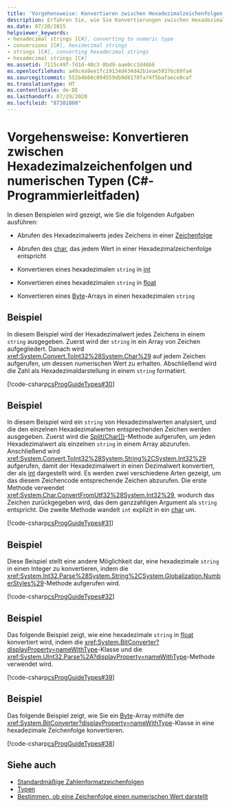 ```yaml
---
title: 'Vorgehensweise: Konvertieren zwischen Hexadezimalzeichenfolgen und numerischen Typen (C#-Programmierleitfaden)'
description: Erfahren Sie, wie Sie Konvertierungen zwischen Hexadezimalzeichenfolgen und numerischen Typen durchführen. Hier finden Sie Codebeispiele und zusätzliche verfügbare Ressourcen.
ms.date: 07/20/2015
helpviewer_keywords:
- hexadecimal strings [C#], converting to numeric type
- conversions [C#], hexidecimal strings
- strings [C#], converting hexadecimal strings
- hexadecimal strings [C#]
ms.assetid: 7115c49f-7d1d-40c3-8bd9-aae0cc1d46b6
ms.openlocfilehash: a49c4a9ee1fc19134d434d42b1eae59376c89fa4
ms.sourcegitcommit: 552b4b60c094559db9d8178fa74f5bafaece0caf
ms.translationtype: HT
ms.contentlocale: de-DE
ms.lasthandoff: 07/29/2020
ms.locfileid: "87381800"
---
```

# <a name="how-to-convert-between-hexadecimal-strings-and-numeric-types-c-programming-guide"></a>Vorgehensweise: Konvertieren zwischen Hexadezimalzeichenfolgen und numerischen Typen (C#-Programmierleitfaden)
In diesen Beispielen wird gezeigt, wie Sie die folgenden Aufgaben ausführen:  
  
- Abrufen des Hexadezimalwerts jedes Zeichens in einer [Zeichenfolge](../../language-reference/builtin-types/reference-types.md)  
  
- Abrufen des [char](../../language-reference/builtin-types/char.md), das jedem Wert in einer Hexadezimalzeichenfolge entspricht  
  
- Konvertieren eines hexadezimalen `string` in [int](../../language-reference/builtin-types/integral-numeric-types.md)  
  
- Konvertieren eines hexadezimalen `string` in [float](../../language-reference/builtin-types/floating-point-numeric-types.md)  
  
- Konvertieren eines [Byte](../../language-reference/builtin-types/integral-numeric-types.md)-Arrays in einen hexadezimalen `string`  
  
## <a name="example"></a>Beispiel  
 In diesem Beispiel wird der Hexadezimalwert jedes Zeichens in einem `string` ausgegeben. Zuerst wird der `string` in ein Array von Zeichen aufgegliedert. Danach wird <xref:System.Convert.ToInt32%28System.Char%29> auf jedem Zeichen aufgerufen, um dessen numerischen Wert zu erhalten. Abschließend wird die Zahl als Hexadezimaldarstellung in einem `string` formatiert.  
  
 [!code-csharp[csProgGuideTypes#30](~/samples/snippets/csharp/VS_Snippets_VBCSharp/CsProgGuideTypes/CS/Class1.cs#30)]  
  
## <a name="example"></a>Beispiel  
 In diesem Beispiel wird ein `string` von Hexadezimalwerten analysiert, und die den einzelnen Hexadezimalwerten entsprechenden Zeichen werden ausgegeben. Zuerst wird die [Split(Char\[\])](xref:System.String.Split(System.Char[]))-Methode aufgerufen, um jeden Hexadezimalwert als einzelnen `string` in einem Array abzurufen. Anschließend wird <xref:System.Convert.ToInt32%28System.String%2CSystem.Int32%29> aufgerufen, damit der Hexadezimalwert in einen Dezimalwert konvertiert, der als [int](../../language-reference/builtin-types/integral-numeric-types.md) dargestellt wird. Es werden zwei verschiedene Arten gezeigt, um das diesem Zeichencode entsprechende Zeichen abzurufen. Die erste Methode verwendet <xref:System.Char.ConvertFromUtf32%28System.Int32%29>, wodurch das Zeichen zurückgegeben wird, das dem ganzzahligen Argument als `string` entspricht. Die zweite Methode wandelt `int` explizit in ein [char](../../language-reference/builtin-types/char.md) um.  
  
 [!code-csharp[csProgGuideTypes#31](~/samples/snippets/csharp/VS_Snippets_VBCSharp/CsProgGuideTypes/CS/Class1.cs#31)]  
  
## <a name="example"></a>Beispiel  
 Diese Beispiel stellt eine andere Möglichkeit dar, eine hexadezimale `string` in einen Integer zu konvertieren, indem die <xref:System.Int32.Parse%28System.String%2CSystem.Globalization.NumberStyles%29>-Methode aufgerufen wird.  
  
 [!code-csharp[csProgGuideTypes#32](~/samples/snippets/csharp/VS_Snippets_VBCSharp/CsProgGuideTypes/CS/Class1.cs#32)]  
  
## <a name="example"></a>Beispiel  
 Das folgende Beispiel zeigt, wie eine hexadezimale `string` in [float](../../language-reference/builtin-types/floating-point-numeric-types.md) konvertiert wird, indem die <xref:System.BitConverter?displayProperty=nameWithType>-Klasse und die <xref:System.UInt32.Parse%2A?displayProperty=nameWithType>-Methode verwendet wird.  
  
 [!code-csharp[csProgGuideTypes#39](~/samples/snippets/csharp/VS_Snippets_VBCSharp/CsProgGuideTypes/CS/Class1.cs#39)]  
  
## <a name="example"></a>Beispiel  
 Das folgende Beispiel zeigt, wie Sie ein [Byte](../../language-reference/builtin-types/integral-numeric-types.md)-Array mithilfe der <xref:System.BitConverter?displayProperty=nameWithType>-Klasse in eine hexadezimale Zeichenfolge konvertieren.  
  
 [!code-csharp[csProgGuideTypes#38](~/samples/snippets/csharp/VS_Snippets_VBCSharp/CsProgGuideTypes/CS/Class1.cs#38)]  
  
## <a name="see-also"></a>Siehe auch

- [Standardmäßige Zahlenformatzeichenfolgen](../../../standard/base-types/standard-numeric-format-strings.md)
- [Typen](./index.md)
- [Bestimmen, ob eine Zeichenfolge einen numerischen Wert darstellt](../strings/how-to-determine-whether-a-string-represents-a-numeric-value.md)
